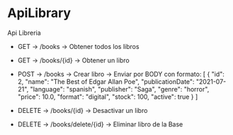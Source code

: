 # ApiLibrary
Api Libreria

* GET -> /books -> Obtener todos los libros
* GET -> /books/{id}  -> Obtener un libro
* POST -> /books -> Crear libro -> Enviar por BODY con formato:
                                  [
                                      {
                                          "id": 2,
                                          "name": "The Best of Edgar Allan Poe",
                                          "publicationDate": "2021-07-21",
                                          "language": "spanish",
                                          "publisher": "Saga",
                                          "genre": "horror",
                                          "price": 10.0,
                                          "format": "digital",
                                          "stock": 100,
                                          "active": true
                                      }
                                  ]

* DELETE -> /books/{id} -> Desactivar un libro
* DELETE -> /books/delete/{id} -> Eliminar libro de la Base
